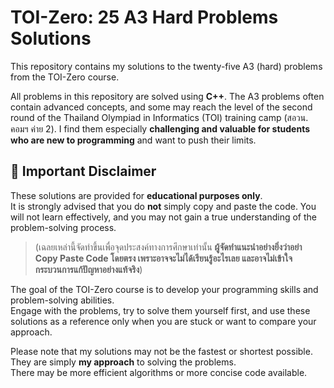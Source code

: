 # TOI-Zero: 25 A3 Hard Problems Solutions

This repository contains my solutions to the twenty-five A3 (hard) problems from the TOI-Zero course.

All problems in this repository are solved using **C++**. The A3 problems often contain advanced concepts, and some may reach the level of the second round of the Thailand Olympiad in Informatics (TOI) training camp (สอวน. คอมฯ ค่าย 2). I find them especially **challenging and valuable for students who are new to programming** and want to push their limits.

## 📌 Important Disclaimer

These solutions are provided for **educational purposes only**.  
It is strongly advised that you do **not** simply copy and paste the code. You will not learn effectively, and you may not gain a true understanding of the problem-solving process.  
> (เฉลยเหล่านี้จัดทำขึ้นเพื่อจุดประสงค์ทางการศึกษาเท่านั้น **ผู้จัดทำแนะนำอย่างยิ่งว่าอย่า Copy Paste Code โดยตรง เพราะอาจจะไม่ได้เรียนรู้อะไรเลย และอาจไม่เข้าใจกระบวนการแก้ปัญหาอย่างแท้จริง**)

The goal of the TOI-Zero course is to develop your programming skills and problem-solving abilities.  
Engage with the problems, try to solve them yourself first, and use these solutions as a reference only when you are stuck or want to compare your approach.

Please note that my solutions may not be the fastest or shortest possible.  
They are simply **my approach** to solving the problems.  
There may be more efficient algorithms or more concise code available.

